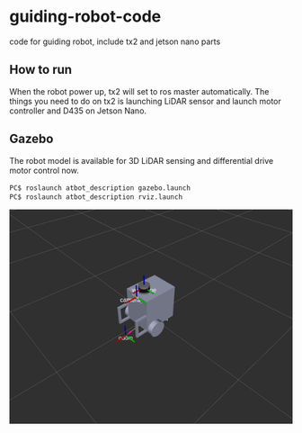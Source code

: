 # guiding-robot-code
code for guiding robot, include tx2 and jetson nano parts

## How to run
When the robot power up, tx2 will set to ros master automatically. The things you need to do on tx2 is launching LiDAR sensor and 
launch motor controller and D435 on Jetson Nano.


## Gazebo
The robot model is available for 3D LiDAR sensing and differential drive motor control now.
```bash
PC$ roslaunch atbot_description gazebo.launch  
PC$ roslaunch atbot_description rviz.launch
```

![image](figures/atbot_rviz.png)

